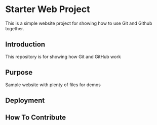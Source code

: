 # Starter Web Project

This is a simple website project for showing 
how to use Git and Github together.

## Introduction
This repository is for showing how Git and GitHub work

## Purpose

Sample website with plenty of files for demos

## Deployment

## How To Contribute